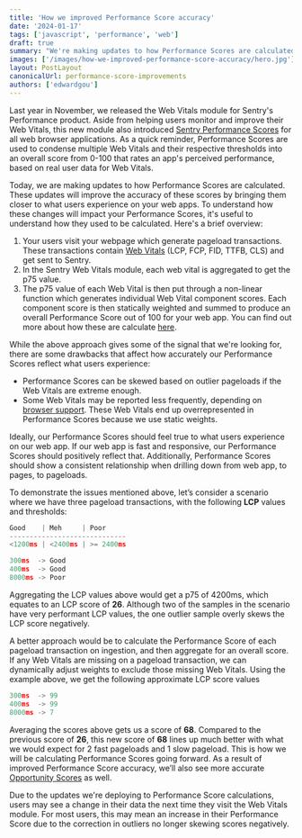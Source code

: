 ```yaml
---
title: 'How we improved Performance Score accuracy'
date: '2024-01-17'
tags: ['javascript', 'performance', 'web']
draft: true
summary: "We're making updates to how Performance Scores are calculated in the Web Vitals module, which will bring them closer to what your users experience."
images: ['/images/how-we-improved-performance-score-accuracy/hero.jpg']
layout: PostLayout
canonicalUrl: performance-score-improvements
authors: ['edwardgou']
---
```


Last year in November, we released the Web Vitals module for Sentry's Performance product. Aside from helping users monitor and improve their Web Vitals, this new module also introduced [Sentry Performance Scores](https://docs.sentry.io/product/performance/web-vitals/#performance-score) for all web browser applications. As a quick reminder, Performance Scores are used to condense multiple Web Vitals and their respective thresholds into an overall score from 0-100 that rates an app's perceived performance, based on real user data for Web Vitals.

Today, we are making updates to how Performance Scores are calculated. These updates will improve the accuracy of these scores by bringing them closer to what users experience on your web apps. To understand how these changes will impact your Performance Scores, it's useful to understand how they used to be calculated. Here's a brief overview:

1. Your users visit your webpage which generate pageload transactions. These transactions contain [Web Vitals](https://docs.sentry.io/product/performance/web-vitals/) (LCP, FCP, FID, TTFB, CLS) and get sent to Sentry.
2. In the Sentry Web Vitals module, each web vital is aggregated to get the p75 value.
3. The p75 value of each Web Vital is then put through a non-linear function which generates individual Web Vital component scores. Each component score is then statically weighted and summed to produce an overall Performance Score out of 100 for your web app. You can find out more about how these are calculate [here](https://docs.sentry.io/product/performance/web-vitals/#performance-score).

While the above approach gives some of the signal that we're looking for, there are some drawbacks that affect how accurately our Performance Scores reflect what users experience:

- Performance Scores can be skewed based on outlier pageloads if the Web Vitals are extreme enough.
- Some Web Vitals may be reported less frequently, depending on [browser support](https://docs.sentry.io/product/performance/web-vitals/#browser-support). These Web Vitals end up overrepresented in Performance Scores because we use static weights.

Ideally, our Performance Scores should feel true to what users experience on our web app. If our web app is fast and responsive, our Performance Scores should positively reflect that. Additionally, Performance Scores should show a consistent relationship when drilling down from web app, to pages, to pageloads.

To demonstrate the issues mentioned above, let’s consider a scenario where we have three pageload transactions, with the following **LCP** values and thresholds:

```jsx
Good    | Meh     | Poor
-----------------------------
<1200ms | <2400ms | >= 2400ms

300ms  -> Good
400ms  -> Good
8000ms -> Poor
```

Aggregating the LCP values above would get a p75 of 4200ms, which equates to an LCP score of **26**. Although two of the samples in the scenario have very performant LCP values, the one outlier sample overly skews the LCP score negatively.

A better approach would be to calculate the Performance Score of each pageload transaction on ingestion, and then aggregate for an overall score. If any Web Vitals are missing on a pageload transaction, we can dynamically adjust weights to exclude those missing Web Vitals. Using the example above, we get the following approximate LCP score values

```jsx
300ms  -> 99
400ms  -> 99
8000ms -> 7
```

Averaging the scores above gets us a score of **68**. Compared to the previous score of **26**, this new score of **68** lines up much better with what we would expect for 2 fast pageloads and 1 slow pageload. This is how we will be calculating Performance Scores going forward. As a result of improved Performance Score accuracy, we’ll also see more accurate [Opportunity Scores](https://docs.sentry.io/product/performance/web-vitals/#opportunity) as well.

Due to the updates we're deploying to Performance Score calculations, users may see a change in their data the next time they visit the Web Vitals module. For most users, this may mean an increase in their Performance Score due to the correction in outliers no longer skewing scores negatively.
